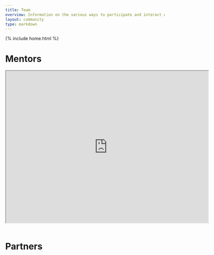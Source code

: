 ```yaml
---
title: Team
overview: Information on the various ways to participate and interact with the GOUPAZ community.
layout: community
type: markdown
---
```

{% include home.html %}

# Mentors

<table>
  <tbody>
    <tr>
      <iframe src="https://www.google.com/maps/d/u/1/embed?mid=1pvaxuOZ4g1ouT7g7ICFtBwcbjjw" width="640" height="480"></iframe>
      </tr>

  </tbody>
</table>

# Partners
        
